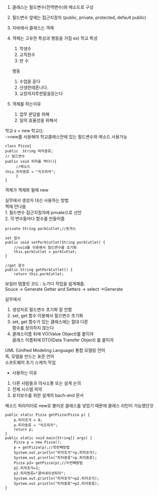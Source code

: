1. 클래스는 필드변수(전역변수)와 메소드로 구성
2. 필드변수 앞에는 접근지정자
    (public, private, protected, default public)
3. 자바에서 클래스는 객체
4. 객체는 고유한 특성과 행동을 가짐
    ex) 학교
    특성
    1. 학생수
    2. 교직원수
    3. 반 수   
    
    행동
    1. 수업을 듣다
    2. 선생한테혼나다.
    3. 교장의지루한말을듣는다
5. 객체를 하는이유
    1. 업무 분담을 위해
    2. 일의 효율성을 위해서

학교 s = new 학교();  
->new를 사용해야 학교클래스안에 있는
  필드변수와 메소드 사용가능


    class Pizza{  
    public  String 피자종류;  
    // 필드변수  
    public void 피자를 먹다(){  
         //메소드  
    this.피자종류 = "치즈피자";  
         }  
    }

객체가 객체화 될때 new

실무에서 생성자 대신 사용하는 방법  
	책에 안나옴  
    1. 필드변수 접근지정자에 private으로 선언  
    2. 각 변수들마다 함수를 만들어줌  
	
    

    private String porkCutlet;//돈까스

    set 함수
	public void setPorkCutlet(String porkCutlet) {
		//void를 이용해서 필드변수를 초기화
		this.porkCutlet = porkCutlet;
	}
	
	//get 함수
	public String getPorkCutlet() {
		return this.porkCutlet;

보일러 템플릿 코드 : 노가다 작업을 쉽게해줌.  
Souce -> Generate Getter and Setters -> select
 ->Generate

실무에서
1. 생성자로 필드변수 초기화 잘 안함
2. set, get 함수 이용해서 필으변수 초기화
3. set, get 함수가 있는 클래스에는 절대 다른  
  함수를 정의하지 않는다
4. 클래스이름 뒤에 VO(Value Object)를 붙이자  
   클래스 이름뒤에 DTO(Data Transfer Object)
   를 붙이자

UML (Unified Modeling Language)
통합 모델링 언어  
즉, 모델을 만드는 표준 언어   
소프트웨어 초기 스케치 작업

* 사용하는 이유
1. 다른 사람들과 의사소통 또는 설계 논의
2. 전체 시스템 파악
3. 유지보수를 위한 설계의 bach-end 문서

메소드 파라미터로 new로 불러온 클래스를 넣었기 때문에 클래스 리턴이 가능했던것

    public static Pizza getPizza(Pizza p) {
		p.피자조각 = 8;
		p.피자종류 = "치즈피자";
		return p;
	}
	public static void main(String[] args) {
		Pizza p = new Pizza();
		p = getPizza(p);//첫번째방법
		System.out.println("피자조각"+p.피자조각);
		System.out.println("피자종류"+p.피자종류);
		Pizza p2= getPizza(p);//두번째방법
		p2.피자조각=1;
		p2.피자종류="콤비네이션피자";
		System.out.println("피자조각"+p2.피자조각);
		System.out.println("피자종류"+p2.피자종류);
	}